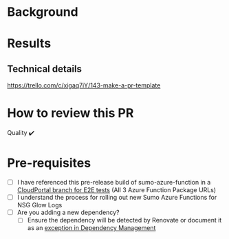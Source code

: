# Background
<!-- Why does this PR exist? Give a non-technical summary so people outside of engineering can have a good summary -->

# Results
## Technical details
<!-- Describe the result of the change including a link to any trello cards / docs. -->
https://trello.com/c/xigaq7iY/143-make-a-pr-template


<!-- Consider adding a before/after log excerpt or screen capture. -->

# How to review this PR

<!--
Describe how you want people to review the pull request.
Perhaps you just want an "in principal" review to prove an idea.
Perhaps you want specific people to test the resulting changes.
-->

Quality :heavy_check_mark:
<!-- Describe focus areas (if any): Review tests/ Exploratory testing/ Smoke testing? -->

# Pre-requisites
- [ ] I have referenced this pre-release build of sumo-azure-function in a [CloudPortal branch for E2E tests](https://github.com/OctopusDeploy/CloudPortal/blob/brad/zipnsg2/source/CloudPortal.Core/Azure/Resources/SumoNsgFlowLogsBlobReaderTemplate.json#L289) (All 3 Azure Function Package URLs)
- [ ] I understand the process for rolling out new Sumo Azure Functions for NSG Glow Logs
- [ ] Are you adding a new dependency?
   - [ ] Ensure the dependency will be detected by Renovate or document it as an [exception in Dependency Management](https://github.com/OctopusDeploy/hosted-docs/blob/master/dependency-management/README.md#dependencies-exempt-from-automatic-updates)